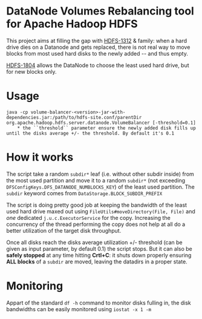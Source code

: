 DataNode Volumes Rebalancing tool for Apache Hadoop HDFS
===============

This project aims at filling the gap with [HDFS-1312](https://issues.apache.org/jira/browse/HDFS-1312) & family: when a hard drive dies on a Datanode and gets replaced, there is not real way to move blocks from most used hard disks to the newly added -- and thus empty.

[HDFS-1804](https://issues.apache.org/jira/browse/HDFS-1804) allows the DataNode to choose the least used hard drive, but for new blocks only.

# Usage

    java -cp volume-balancer-<version>-jar-with-dependencies.jar:/path/to/hdfs-site.conf/parentDir org.apache.hadoop.hdfs.server.datanode.VolumeBalancer [-threshold=0.1]
        * the ``threshold`` parameter ensure the newly added disk fills up until the disks average +/- the threshold. By default it's 0.1

# How it works

The script take a random ``subdir*`` leaf (i.e. without other subdir inside) from the most used partition
and move it to a random ``subdir*`` (not exceeding ``DFSConfigKeys.DFS_DATANODE_NUMBLOCKS_KEY``) of the least used partition.
The ``subdir`` keyword comes from ``DataStorage.BLOCK_SUBDIR_PREFIX``

The script is doing pretty good job at keeping the bandwidth of the least used hard drive maxed out using
``FileUtils#moveDirectory(File, File)`` and *one* dedicated ``j.u.c.ExecutorService`` for the copy. Increasing the
concurrency of the thread performing the copy does not help at all do a better utilization of the target disk
throughput.

Once all disks reach the disks average utilization +/- threshold (can be given as input parameter, by default 0.1)
the script stops. But it can also be **safely stopped** at any time hitting **Crtl+C**: it shuts down properly ensuring **ALL
blocks** of a ``subdir`` are moved, leaving the datadirs in a proper state.

# Monitoring

Appart of the standard ``df -h`` command to monitor disks fulling in, the disk bandwidths can be easily monitored using ``iostat -x 1 -m``

